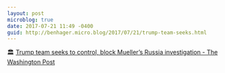 ```yaml
---
layout: post
microblog: true
date: 2017-07-21 11:49 -0400
guid: http://benhager.micro.blog/2017/07/21/trump-team-seeks.html
---
```

🏛 [Trump team seeks to control, block Mueller’s Russia investigation - The Washington Post](https://www.washingtonpost.com/politics/trumps-lawyers-seek-to-undercut-muellers-russia-investigation/)
